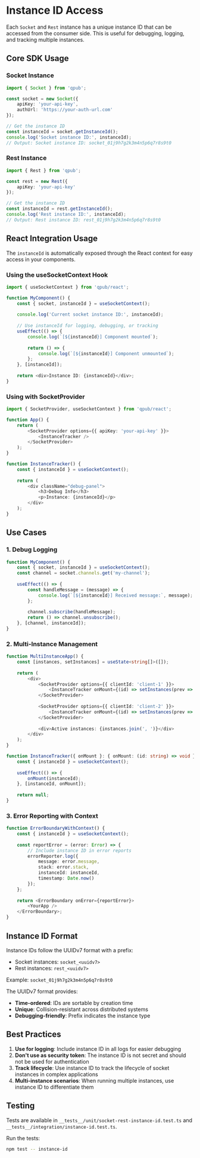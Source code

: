 # Instance ID Access

Each `Socket` and `Rest` instance has a unique instance ID that can be accessed from the consumer side. This is useful for debugging, logging, and tracking multiple instances.

## Core SDK Usage

### Socket Instance

```typescript
import { Socket } from 'qpub';

const socket = new Socket({
    apiKey: 'your-api-key',
    authUrl: 'https://your-auth-url.com'
});

// Get the instance ID
const instanceId = socket.getInstanceId();
console.log('Socket instance ID:', instanceId);
// Output: Socket instance ID: socket_01j9h7g2k3m4n5p6q7r8s9t0
```

### Rest Instance

```typescript
import { Rest } from 'qpub';

const rest = new Rest({
    apiKey: 'your-api-key'
});

// Get the instance ID
const instanceId = rest.getInstanceId();
console.log('Rest instance ID:', instanceId);
// Output: Rest instance ID: rest_01j9h7g2k3m4n5p6q7r8s9t0
```

## React Integration Usage

The `instanceId` is automatically exposed through the React context for easy access in your components.

### Using the useSocketContext Hook

```typescript
import { useSocketContext } from 'qpub/react';

function MyComponent() {
    const { socket, instanceId } = useSocketContext();
    
    console.log('Current socket instance ID:', instanceId);
    
    // Use instanceId for logging, debugging, or tracking
    useEffect(() => {
        console.log(`[${instanceId}] Component mounted`);
        
        return () => {
            console.log(`[${instanceId}] Component unmounted`);
        };
    }, [instanceId]);
    
    return <div>Instance ID: {instanceId}</div>;
}
```

### Using with SocketProvider

```typescript
import { SocketProvider, useSocketContext } from 'qpub/react';

function App() {
    return (
        <SocketProvider options={{ apiKey: 'your-api-key' }}>
            <InstanceTracker />
        </SocketProvider>
    );
}

function InstanceTracker() {
    const { instanceId } = useSocketContext();
    
    return (
        <div className="debug-panel">
            <h3>Debug Info</h3>
            <p>Instance: {instanceId}</p>
        </div>
    );
}
```

## Use Cases

### 1. Debug Logging

```typescript
function MyComponent() {
    const { socket, instanceId } = useSocketContext();
    const channel = socket.channels.get('my-channel');
    
    useEffect(() => {
        const handleMessage = (message) => {
            console.log(`[${instanceId}] Received message:`, message);
        };
        
        channel.subscribe(handleMessage);
        return () => channel.unsubscribe();
    }, [channel, instanceId]);
}
```

### 2. Multi-Instance Management

```typescript
function MultiInstanceApp() {
    const [instances, setInstances] = useState<string[]>([]);
    
    return (
        <div>
            <SocketProvider options={{ clientId: 'client-1' }}>
                <InstanceTracker onMount={(id) => setInstances(prev => [...prev, id])} />
            </SocketProvider>
            
            <SocketProvider options={{ clientId: 'client-2' }}>
                <InstanceTracker onMount={(id) => setInstances(prev => [...prev, id])} />
            </SocketProvider>
            
            <div>Active instances: {instances.join(', ')}</div>
        </div>
    );
}

function InstanceTracker({ onMount }: { onMount: (id: string) => void }) {
    const { instanceId } = useSocketContext();
    
    useEffect(() => {
        onMount(instanceId);
    }, [instanceId, onMount]);
    
    return null;
}
```

### 3. Error Reporting with Context

```typescript
function ErrorBoundaryWithContext() {
    const { instanceId } = useSocketContext();
    
    const reportError = (error: Error) => {
        // Include instance ID in error reports
        errorReporter.log({
            message: error.message,
            stack: error.stack,
            instanceId: instanceId,
            timestamp: Date.now()
        });
    };
    
    return <ErrorBoundary onError={reportError}>
        <YourApp />
    </ErrorBoundary>;
}
```

## Instance ID Format

Instance IDs follow the UUIDv7 format with a prefix:
- Socket instances: `socket_<uuidv7>`
- Rest instances: `rest_<uuidv7>`

Example: `socket_01j9h7g2k3m4n5p6q7r8s9t0`

The UUIDv7 format provides:
- **Time-ordered**: IDs are sortable by creation time
- **Unique**: Collision-resistant across distributed systems
- **Debugging-friendly**: Prefix indicates the instance type

## Best Practices

1. **Use for logging**: Include instance ID in all logs for easier debugging
2. **Don't use as security token**: The instance ID is not secret and should not be used for authentication
3. **Track lifecycle**: Use instance ID to track the lifecycle of socket instances in complex applications
4. **Multi-instance scenarios**: When running multiple instances, use instance ID to differentiate them

## Testing

Tests are available in `__tests__/unit/socket-rest-instance-id.test.ts` and `__tests__/integration/instance-id.test.ts`.

Run the tests:
```bash
npm test -- instance-id
```
